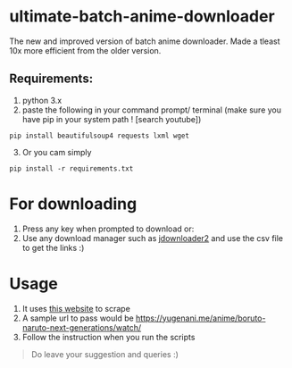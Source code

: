 # ultimate-batch-anime-downloader
The new and improved version of batch anime downloader. Made a tleast 10x more efficient from the older version.

## Requirements:
1. python 3.x 
2. paste the following in your command prompt/ terminal (make sure you have pip in your system path ! [search youtube])

```
pip install beautifulsoup4 requests lxml wget
```
3. Or you cam simply
```
pip install -r requirements.txt
```

# For downloading
1. Press any key when prompted to download or:
2. Use any download manager such as [jdownloader2](https://jdownloader.org/download/index) and use the csv file to get the links :)

# Usage
1. It uses [this website](https://yugenani.me) to scrape
2. A sample url to pass would be https://yugenani.me/anime/boruto-naruto-next-generations/watch/
3. Follow the instruction when you run the scripts

> Do leave your suggestion and queries  :)

